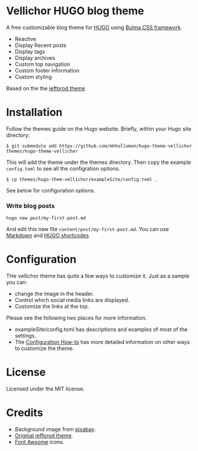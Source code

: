 # Vellichor HUGO blog theme

A free customizable blog theme for [HUGO](https://gohugo.io/) using [Bulma CSS framework](https://bulma.io/).

- Reactive
- Display Recent posts
- Display tags
- Display archives
- Custom top navigation
- Custom footer information
- Custom styling

Based on the the [jeffprod theme](https://github.com/Tazeg/hugo-blog-jeffprod)


# Installation

Follow the themes guide on the Hugo website. Briefly, within your Hugo site directory:

```
$ git submodule add https://github.com/mhhollomon/hugo-theme-vellichor themes/hugo-theme-vellichor
```

This will add the theme under the themes directory. Then copy the example `config.toml` to see all the configration options.

```
$ cp themes/hugo-them-vellichor/exampleSite/config.toml .
```

See below for configuration options.

### Write blog posts

```
hugo new post/my-first-post.md
```

And edit this new file `content/post/my-first-post.md`. You can use [Markdown](https://github.com/adam-p/markdown-here/wiki/Markdown-Cheatsheet) and [HUGO shortcodes](https://gohugo.io/content-management/shortcodes/) 


# Configuration

THe vellichor theme has quite a few ways to customize it. Just as a sample you can:

- change the image in the header.
- Control which social media links are displayed.
- Customize the links at the top.

Please see the following two places for more information.
- exampleSite/config.toml has descriptions and examples of most of the
  settings.
- The [Configuration How-to](CONFIGURATION.md) has more detailed information on other ways to customize the theme.


# License

Licensed under the MIT license.

# Credits

- Background image from [pixabay](https://pixabay.com).
- [Original jeffprod theme](https://github.com/Tazeg/hugo-blog-jeffprod).
- [Font Awsome](https://fontawesome.com/) icons.
